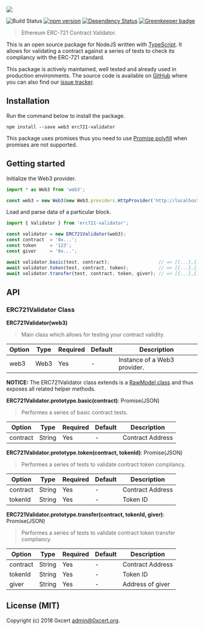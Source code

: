<img src="assets/cover.png" />

![Build Status](https://travis-ci.org/0xcert/erc721-validator.svg?branch=master)&nbsp;[![npm version](https://badge.fury.io/js/%400xcert%2Ferc721-validator.svg)](https://badge.fury.io/js/%400xcert%2Ferc721-validator)&nbsp;[![Dependency Status](https://gemnasium.com/0xcert/erc721-validator.svg)](https://gemnasium.com/0xcert/erc721-validator) [![Greenkeeper badge](https://badges.greenkeeper.io/0xcert/erc721-validator.svg)](https://greenkeeper.io/)

> Ethereum ERC-721 Contract Validator.

This is an open source package for NodeJS written with [TypeScript](https://www.typescriptlang.org). It allows for validating a contract against a series of tests to check its compliancy with the ERC-721 standard.

This package is actively maintained, well tested and already used in production environments. The source code is available on [GitHub](https://github.com/0xcert/erc721-validator) where you can also find our [issue tracker](https://github.com/0xcert/erc721-validator/issues).

## Installation

Run the command below to install the package.

```
npm install --save web3 erc721-validator
```

This package uses promises thus you need to use [Promise polyfill](https://github.com/taylorhakes/promise-polyfill) when promises are not supported.

## Getting started

Initialize the Web3 provider.

```js
import * as Web3 from 'web3';

const web3 = new Web3(new Web3.providers.HttpProvider('http://localhost:8545'));
```

Load and parse data of a particular block.

```js
import { Validator } from 'erc721-validator';

const validator = new ERC721Validator(web3);
const contract  = '0x...';
const token     = '123';
const giver     = '0x...';

await validator.basic(test, contract);                  // => [{...},{...},{...},{...}]
await validator.token(test, contract, token);           // => [{...},{...},{...},{...}]
await validator.transfer(test, contract, token, giver); // => [{...},{...},{...},{...}]
```

## API

### ERC721Validator Class

**ERC721Validator(web3)**

> Main class which allows for testing your contract validity.

| Option | Type | Required | Default | Description
|--------|------|----------|---------|------------
| web3 | Web3 | Yes | - | Instance of a Web3 provider.

**NOTICE:** The ERC721Validator class extends is a [RawModel class](https://github.com/xpepermint/rawmodeljs) and thus exposes all related helper methods.

**ERC721Validator.prototype.basic(contract)**: Promise(JSON)

> Performes a series of basic contract tests.

| Option | Type | Required | Default | Description
|--------|------|----------|---------|------------
| contract | String | Yes | - | Contract Address

**ERC721Validator.prototype.token(contract, tokenId)**: Promise(JSON)

> Performes a series of tests to validate contract token compliancy.

| Option | Type | Required | Default | Description
|--------|------|----------|---------|------------
| contract | String | Yes | - | Contract Address
| tokenId | String | Yes | - | Token ID

**ERC721Validator.prototype.transfer(contract, tokenId, giver)**: Promise(JSON)

> Performes a series of tests to validate contract token transfer compliancy.

| Option | Type | Required | Default | Description
|--------|------|----------|---------|------------
| contract | String | Yes | - | Contract Address
| tokenId | String | Yes | - | Token ID
| giver | String | Yes | - | Address of giver

## License (MIT)

Copyright (c) 2018 0xcert <admin@0xcert.org>.
